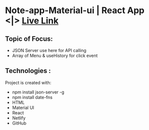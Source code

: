 # Note-app-Material-ui | React App <|> [Live Link](https://note-app-material-ui.netlify.app) 

## Topic of Focus:
- JSON Server use here for API calling
- Array of Menu & useHistory for click event


## Technologies :
Project is created with:
* npm install json-server -g
* npm install date-fns
* HTML 
* Material UI
* React 
* Netlify
* GitHub